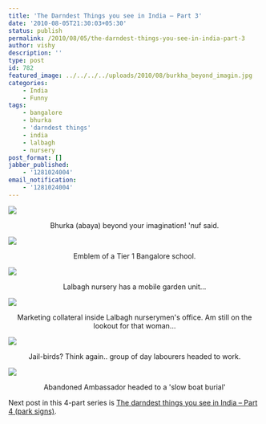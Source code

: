 ```yaml
---
title: 'The Darndest Things you see in India – Part 3'
date: '2010-08-05T21:30:03+05:30'
status: publish
permalink: /2010/08/05/the-darndest-things-you-see-in-india-part-3
author: vishy
description: ''
type: post
id: 782
featured_image: ../../../../uploads/2010/08/burkha_beyond_imagin.jpg
categories: 
    - India
    - Funny
tags:
    - bangalore
    - bhurka
    - 'darndest things'
    - india
    - lalbagh
    - nursery
post_format: []
jabber_published:
    - '1281024004'
email_notification:
    - '1281024004'
---
```

![](../../../../uploads/2010/08/burkha_beyond_imagin.jpg) <p style="text-align: center;"> Bhurka (abaya) beyond your imagination! 'nuf said. </p>

![](../../../../uploads/2010/08/img_0343.jpg) <p style="text-align: center;"> Emblem of a Tier 1 Bangalore school. </p>

![](../../../../uploads/2010/08/img_0458.jpg) <p style="text-align: center;"> Lalbagh nursery has a mobile garden unit... </p>

![](../../../../uploads/2010/08/img_0459.jpg) <p style="text-align: center;"> Marketing collateral inside Lalbagh nurserymen's office. Am still on the lookout for that woman... </p>

![](../../../../uploads/2010/07/img_0355.jpg) <p style="text-align: center;"> Jail-birds? Think again.. group of day labourers headed to work. </p>

![](../../../../uploads/2010/06/img_0159.jpg)<p style="text-align: center;"> Abandoned Ambassador headed to a 'slow boat burial' </p>

Next post in this 4-part series is [The darndest things you see in India – Part 4 (park signs)](https://www.ulaar.com/2010/08/25/the-darndest-things-you-see-in-india-part-4-park-signs/).
